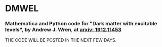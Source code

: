 # DMWEL
### Mathematica and Python code for "Dark matter with excitable levels", by Andrew J. Wren, at [arxiv: 1912.11453](http://arxiv.org/abs/1912.11453)

THE CODE WILL BE POSTED IN THE NEXT FEW DAYS.
